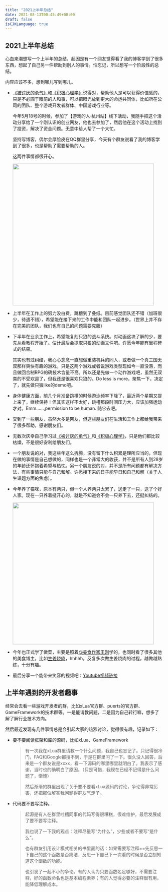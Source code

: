 ```yaml
---
title: "2021上半年总结"
date: 2021-08-13T00:45:49+08:00
draft: false
isCJKLanguage: true
---
```




## 2021上半年总结

心血来潮想写一个上半年的总结，起因是有一个网友觉得看了我的博客学到了很多东西，想起了自己另一件帮助到别人的事情。怕忘记，所以想写一个阶段性的总结。

内容应该不多，想到哪儿写到哪儿。

- [《被讨厌的勇气》](https://github.com/lightjiao/lightjiao.github.io/blob/master/Blogs/032.The-courage-to-be-hated.md)和[《积极心理学》](https://github.com/lightjiao/lightjiao.github.io/blob/master/Blogs/015.positive-psychology.md)说得对，帮助他人是可以获得价值感的，只是不必囿于眼前的人和事，可以把眼光放到更大的命运共同体，比如所在公司的团队、整个游戏开发者群体、中国游戏行业等。

  今年5月18号的时候，参加了【游戏的人·杭州站】线下活动，我随手把这个活动分享给了一个刚认识的创业网友，他也去参加了，然后他在这个活动上找到了投资，解决了资金问题。无意中给人帮了一个大忙。

  坚持写博客，偶尔会厚脸皮在QQ群里分享，今天有个群友说看了我的博客学到了很多，也是帮助了需要帮助的人。

  这两件事情都很开心。

  <img src="https://raw.githubusercontent.com/lightjiao/lightjiao.github.io/develop/static/images/043/游戏的人.jpg" height=450>

- 上半年在工作上的努力没白费，跳槽到了叠纸。目前感觉团队还不错（加班很少，待遇不错），希望能在接下来的工作中能和团队一起进步。（世界上并不存在完美的团队，我们也有自己的问题需要克服）

- 下半年在业余工作上，希望能复刻只狼的战斗系统。对动画这块了解的少，要先从看教程开始了。估计最后会提取只狼的动画文件吧。许愿今年能有里程碑式的结果。

  其实也有过纠结，我心心念念一直想做重装机兵的同人，或者做一个真三国无双那样爽快有趣的游戏。只是这两个游戏或者说游戏类型现如今一直没落，而且做回合制RPG的确技术含量不高。所以还是先做一个动作游戏吧，虽然无双类的不受欢迎了，但我还是很喜欢只狼的。Do less is more，聚焦一下，决定了，就先做只狼like的demo吧。

- 身体健康方面，前几个月准备跳槽的时候游泳频率下降了，最近两个星期又提上来了，继续保持！但其实这样不太好，跳槽那段时间压力大，应该加强运动才对。Emm……,permission to be human. 随它去吧。

- 交到了一些朋友，虽然大多是网友，但这些朋友们在生活和工作上都给我带来了很多帮助，感谢朋友们。

- 无数次庆幸自己学习过[《被讨厌的勇气》](https://github.com/lightjiao/lightjiao.github.io/blob/master/Blogs/032.The-courage-to-be-hated.md)和[《积极心理学》](https://github.com/lightjiao/lightjiao.github.io/blob/master/Blogs/015.positive-psychology.md)，只是他们都比较枯燥，不是很好安利给朋友们。

- 一个朋友说的对，我这些年这么折腾，没有留下什么积累是理所应当的，但现在做的事情是自己想做的，同样也是一个非常大的收获，并不是所有人到28岁的年龄还怀抱着希望与热忱。另一个朋友说的对，并不是所有问题都有解决方法，有些事情只能与自己和解。许愿接下来的日子能早日和自己和解（关于人生课题方面的焦虑）。

- 今年养了猫咪，原本有两只，但一个人养两只太累了，送走了一只，送了个好人家。现在一只养着挺开心的，就是不知道会不会一只养下去，还挺纠结的。

  <img src="https://raw.githubusercontent.com/lightjiao/lightjiao.github.io/develop/static/images/043/波波.jpg" height=450>
  
- 今年也正式学了做菜，主要是照着[@美食作家王刚](https://space.bilibili.com/290526283)学的，也同时看了很多其他的美食博主，比如[生姜烧肉](https://www.bilibili.com/video/BV13K4y1L7r8)，hhhhh。反复多次做生姜烧肉的过程，越做越熟练，十分有趣。

- 最后分享一个能带来笑容的视频吧：[Youtube视频链接](https://youtu.be/qBay1HrK8WU?t=26)



## 上半年遇到的开发者趣事

经常会去看一些游戏开发者的群，比如xLua官方群、puerts的官方群、GameFramework的技术群等。一是能请教问题，二是因为自己转行嘛，想多了解了解行业技术方向。

然后最近发现有几件事情总是会引起大家的热烈讨论，觉得很有趣，记录如下：

- 要不要阅读框架和库的源码，比如xLua、GameFramework

  > 有一次我在xLua群里请教一个什么问题，我自己也忘记了。只记得很冷门，FAQ和Google都搜不到，于是在群里问了一下。很久没人回答，后来是一个群友说是xxxx，看一下源码的哪里哪里就明白了。我表示了感谢，当时也的确明白了原因。（只是可惜，我现在已经不记得是什么问题了，惭愧）
  >
  > 然后渐渐的群里出现了关于要不要看xLua源码的讨论，争论得非常厉害，还把那位解答我问题得群友气走了。

- 代码要不要写注释。

  > 起源是有人在群里吐槽同事的代码写得很糟糕，很难维护。最后发展成了要不要写注释。
  >
  > 我也说了一下我的观点：注释尽量写“为什么”，少些或者不要写“是什么”。
  >
  > 也有群友引用设计模式相关的书里面的话：如果需要写注释==先反思一下自己的这个函数是否简洁，反思一下自己下一次看的时候是否立刻知道这个函数的功能。
  >
  > 也引发了一起不小的争论。有的人认为只要函数名足够好，不需要注释，好的函数命名也是基本编程素养；有的人觉得必要的注释很有用，能降低理解成本。
